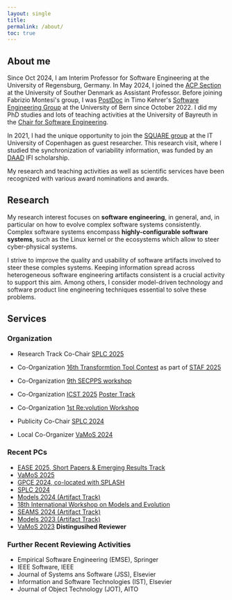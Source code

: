 ```yaml
---
layout: single
title:
permalink: /about/
toc: true
---
```


## About me

Since Oct 2024, I am Interim Professor for Software Engineering at the University of Regensburg, Germany. 
In May 2024, I joined the [ACP Section](https://acp.sdu.dk/) at the University of Souther Denmark as Assistant Professor.
Before joining Fabrizio Montesi's group, I was [PostDoc](https://seg.inf.unibe.ch/people/sandra/) in Timo Kehrer's [Software Engineering Group](https://seg.inf.unibe.ch/) at the University of Bern since October 2022.
I did my PhD studies and lots of teaching activities at the University of Bayreuth in the [Chair for Software Engineering](https://www.ai1.uni-bayreuth.de/de/index.html).

In 2021, I had the unique opportunity to join the [SQUARE group](https://square.itu.dk/) at the IT University of Copenhagen as guest researcher. This research visit, where I studied the synchronization of variability information, was funded by an [DAAD](https://www.daad.de/en/) IFI scholarship.

My research and teaching activities as well as scientific services have been recognized with various award nominations and awards.

## Research 

My research interest focuses on **software engineering**, in general, and, in particular on how to evolve complex software systems consistently.
Complex software systems encompass **highly-configurable software systems**, such as the Linux kernel or the ecosystems which allow to steer cyber-physical systems.

I strive to improve the quality and usability of software artifacts involved to steer these comples systems. Keeping information spread across heterogeneous software engineering artifacts consistent is a crucial activity to support this aim. Among others, I consider model-driven technology and software product line engineering techniques essential to solve these problems.


## Services

### Organization

* Research Track Co-Chair [SPLC 2025](https://2025.splc.net)
* Co-Organization [16th Transformtion Tool Contest](https://www.transformation-tool-contest.eu/) as part of [STAF 2025](https://conf.researchr.org/home/staf-2025)

* Co-Organization [9th SECPPS workshop](https://rickrabiser.github.io/secpps-ws/se25/)
* Co-Organization [ICST 2025](https://conf.researchr.org/home/icst-2025) [Poster Track](https://conf.researchr.org/track/icst-2025/icst-2025-posters)
* Co-Organization [1st Re:volution Workshop](https://sites.google.com/view/re-volution2024/home)
* Publicity Co-Chair [SPLC 2024](https://2024.splc.net)
* Local Co-Organizer [VaMoS 2024](https://vamos2024.inf.unibe.ch/)
	
### Recent PCs

* [EASE 2025, Short Papers & Emerging Results Track](https://conf.researchr.org/track/ease-2025/ease-2025-short-papers--emerging-results)
* [VaMoS 2025](https://familiar-project.github.io/VaMoS2025/)
* [GPCE 2024, co-located with SPLASH](https://2024.splashcon.org/home/gpce-2024)
* [SPLC 2024](https://2024.splc.net)
* [Models 2024 (Artifact Track)](https://conf.researchr.org/track/models-2024/models-2024-artifact-evaluation)
* [18th International Workshop on Models and Evolution](https://models-and-evolution.github.io/)
* [SEAMS 2024 (Artifact Track)]()
* [Models 2023 (Artifact Track)]()
* [VaMoS 2023](https://vamos2023.sdu.dk/) __Distingusihed Reviewer__

### Further Recent Reviewing Activities

* Empirical Software Engineering (EMSE), Springer
* IEEE Software, IEEE
* Journal of Systems ans Software (JSS), Elsevier
* Information and Software Technologies (IST), Elsevier
* Journal of Object Technology (JOT), AITO
